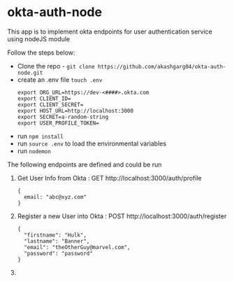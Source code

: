 # okta-auth-node
This app is to implement okta endpoints for user authentication service using nodeJS module

Follow the steps below:

 - Clone the repo - `git clone https://github.com/akashgarg04/okta-auth-node.git `
 - create an .env file `touch .env`
      ```
      export ORG_URL=https://dev-<####>.okta.com
      export CLIENT_ID=
      export CLIENT_SECRET=
      export HOST_URL=http://localhost:3000
      export SECRET=a-random-string
      export USER_PROFILE_TOKEN=
      ```
 - run `npm install`
 - run `source .env` to load the environmental variables
 - run `nodemon`

The following endpoints are defined and could be run 

1) Get User Info from Okta :  GET   http://localhost:3000/auth/profile
    ```
    {
      email: "abc@xyz.com"
    }
    ```

2) Register a new User into Okta :  POST   http://localhost:3000/auth/register
    ```
    {
      "firstname": "Hulk",
      "lastname": "Banner",
      "email": "theOtherGuy@marvel.com",
      "password": "password"
    }
    ```

3)  
